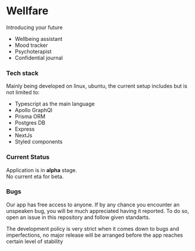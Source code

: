 <h1>Wellfare</h1>
<p>  Introducing your future</p>

* Wellbeing assistant
* Mood tracker
* Psychoterapist
* Confidential journal

<h3>Tech stack</h3>
<p>Mainly being developed on linux, ubuntu, the current setup includes but is not limited to:</p>

* Typescript as the main language
* Apollo GraphQl
* Prisma ORM
* Postgres DB
* Express
* NextJs
* Styled components

<h3>Current Status</h3>
Application is in <b>alpha</b> stage.<br>
No current eta for beta.

<h3>Bugs</h3>
<p>Our app has free access to anyone. If by any chance you encounter an unspeaken bug, you will be much appreciated having it reported.
To do so, open an issue in this repository and follow given standarts.</p>
<p>The development policy is very strict when it comes down to bugs and imperfections, no major release will be arranged before the app reaches certain level of stability</p>
